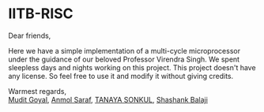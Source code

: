 # IITB-RISC
Dear friends,

Here we have a simple implementation of a multi-cycle microprocessor under the guidance of our beloved Professor Virendra Singh. We spent sleepless days and nights working on this project. This project doesn't have any license. So feel free to use it and modify it without giving credits.

Warmest regards,  
[Mudit Goyal](https://github.com/M-004), [Anmol Saraf](https://github.com/a-saraf), [TANAYA SONKUL](https://github.com/tanayasonkul), [Shashank Balaji](https://github.com/shashankbalaji02)
